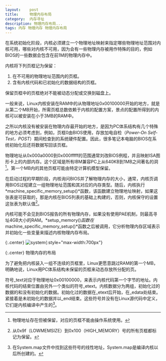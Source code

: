 ```yaml
---
layout:    post
title:     物理内存布局
category:  内存寻址
description: 物理内存布局...
tags: 内存 物理内存 物理内存布局
---
```

在系统初始化阶段，内核必须建立一个物理地址映射来指定哪些物理地址范围对内核可用，哪些对内核不可用，因为会有一些物理内存被用作特殊的目的，例如BIOS的一些数据会包含在前1M的物理内存中。

内核将下列页框记为保留：

1. 在不可用的物理地址范围内的页框。
2. 含有内核代码和已初始化的数据结构的页框。

保留页框中的页框绝对不能被动态分配或交换到磁盘上。

一般来说，Linux内核安装在RAM中的从物理地址0x00100000开始的地方，就是从第二个MB开始，所需页框总数依赖于内核的配置方案，景点的配置所得到的内核可以被安装在小于3MB的RAM中。

之所以内核没有被安装在物理内存最开始的地方，是因为PC体系结构有几个特殊的地方必须考虑到，例如，页框0由BIOS使用，存放加电自检（*Power-On Self-Test，POST*）期间检查到的系统硬件配置。因此，很多笔记本电脑的BIOS在系统初始化后还将数据写回该页框。

物理地址从0x000a0000到0x000fffff的范围通常刘改BIOS例程，并且映射ISA图形卡上的内部内存。这个区域是所有IBM兼容PC上从640KB到1MB之间著名的洞[^1]。第一个MB内的其他页框可能由特定计算机模型保留。

[^1]: 物理地址存在但被保留，对应的页框不能由操作系统使用。

在启动过程的早期阶段，内核询问BIOS并了解物理内存的大小，通常，内核页调用BIOS过程建立一组物理地址范围和其对应的内存类型。随后，内核执行*machine_specific_memory_setup()*函数，该函数建立物理地址映射，如果这张表是可获取的，那是内核在BIOS列表的基础上构建的，否则，内核保守的设置这张表为默认值[^2]。

[^2]: 从0x9f（LOWMEMSIZE）到0x100（HIGH_MEMORY）号的所有页框都标记为保留。

内核可能不会见到BIOS报告的所有物理内存，如果没有使用PAE机制，则最高寻址4GB大小的RAM。*setup_memory()*函数在*machine_specific_memory_setup()*函数之后被调用，它分析物理内存区域表示并初始化一些变量来描述内核物理内存布局。

{:.center}
![system](/blog/images/page_frame.png){:style="max-width:700px"}

{:.center}
物理内存的布局

为了避免把内核装入一组不连续的页框里，Linux更愿意跳过RAM的第一个MB，明确地说，Linux用PC体系结构未保留的页框来动态存放所分配的页。

符号\_text对应于物理地址0x00100000，来表示内核代码第一个字节的地址。内核代码的结束位置由另外一个类似的符号\_etext。内核数据分为两组，初始化过的数据的和没有初始化的数据。初始化过的数据在\_etext后开始，在\_edata处结束。紧接着是未初始化的数据并以\_end结束。这些符号并没有在Linux源代码中定义，它们是内核编译中产生的[^3]。

[^3]: 在System.map文件中找到这些符号的线性地址，System.map是编译内核以后所创建的。